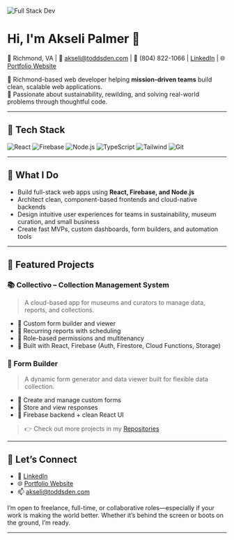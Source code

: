![Full Stack Dev](https://github.com/user-attachments/assets/22ade042-f3e8-45dd-b326-6624a4046e43)

# Hi, I'm Akseli Palmer 👋  
📍 Richmond, VA | 📧 akseli@toddsden.com | 📱 (804) 822-1066 | [LinkedIn](https://www.linkedin.com/in/akselipalmer) | 🌐 [Portfolio Website](https://www.akselicodes.com/)

🚀 Richmond-based web developer helping **mission-driven teams** build clean, scalable web applications.  
🌱 Passionate about sustainability, rewilding, and solving real-world problems through thoughtful code.

---


## 🧰 Tech Stack
![React](https://img.shields.io/badge/React-20232A?style=for-the-badge&logo=react)
![Firebase](https://img.shields.io/badge/Firebase-ffca28?style=for-the-badge&logo=firebase)
![Node.js](https://img.shields.io/badge/Node.js-43853D?style=for-the-badge&logo=node-dot-js)
![TypeScript](https://img.shields.io/badge/TypeScript-3178c6?style=for-the-badge&logo=typescript)
![Tailwind](https://img.shields.io/badge/Tailwind-38b2ac?style=for-the-badge&logo=tailwind-css)
![Git](https://img.shields.io/badge/Git-F05032?style=for-the-badge&logo=git)

---

## 💼 What I Do
- Build full-stack web apps using **React, Firebase, and Node.js**
- Architect clean, component-based frontends and cloud-native backends
- Design intuitive user experiences for teams in sustainability, museum curation, and small business
- Create fast MVPs, custom dashboards, form builders, and automation tools

---

## 🔧 Featured Projects

### 📚 Collectivo – Collection Management System  
> A cloud-based app for museums and curators to manage data, reports, and collections.
- 🔹 Custom form builder and viewer  
- 🔹 Recurring reports with scheduling  
- 🔹 Role-based permissions and multitenancy  
- 🔹 Built with React, Firebase (Auth, Firestore, Cloud Functions, Storage)

### 🧾 Form Builder  
> A dynamic form generator and data viewer built for flexible data collection.
- 🔹 Create and manage custom forms  
- 🔹 Store and view responses  
- 🔹 Firebase backend + clean React UI

> 👉 Check out more projects in my [Repositories](https://github.com/akselipalmer?tab=repositories)

---

## 🤝 Let’s Connect

- 💼 [LinkedIn](https://www.linkedin.com/in/akselipalmer)  
- 🌐 [Portfolio Website](https://www.akselicodes.com/)
- 📫 akseli@toddsden.com

I’m open to freelance, full-time, or collaborative roles—especially if your work is making the world better. Whether it’s behind the screen or boots on the ground, I’m ready.

---
